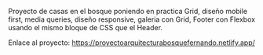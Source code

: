 Proyecto de casas en el bosque poniendo en practica Grid, diseño mobile first, media queries, diseño responsive, galeria con Grid, Footer con Flexbox usando el mismo bloque de CSS que el Header.

Enlace al proyecto: https://proyectoarquitecturabosquefernando.netlify.app/
